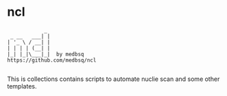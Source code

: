 # ncl
```      
            _ 
 _ __   ___| |
| '_ \ / __| |
| | | | (__| |
|_| |_|\___|_|  by medbsq
https://github.com/medbsq/ncl
    
```
This is collections contains scripts to automate
 nuclie scan  and some  other templates.
